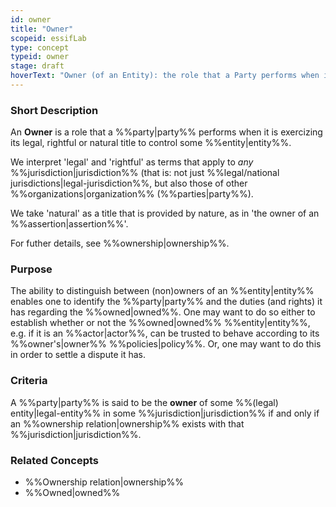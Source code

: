 ```yaml
---
id: owner
title: "Owner"
scopeid: essifLab
type: concept
typeid: owner
stage: draft
hoverText: "Owner (of an Entity): the role that a Party performs when it is exercizing its legal, rightful or natural title to control that Entity."
---
```


### Short Description
<!--REQUIRED--in 1-3 sentences that describe the concept to a layperson with reasonable accuracy.-->
An **Owner** is a role that a %%party|party%% performs when it is exercizing its legal, rightful or natural title to control some %%entity|entity%%. 

We interpret 'legal' and 'rightful' as terms that apply to _any_ %%jurisdiction|jurisdiction%% (that is: not just %%legal/national jurisdictions|legal-jurisdiction%%, but also those of other %%organizations|organization%% (%%parties|party%%).

We take 'natural' as a title that is provided by nature, as in 'the owner of an %%assertion|assertion%%'.

For futher details, see %%ownership|ownership%%.

### Purpose
The ability to distinguish between (non)owners of an %%entity|entity%% enables one to identify the %%party|party%% and the duties (and rights) it has regarding the %%owned|owned%%. One may want to do so either to establish whether or not the %%owned|owned%% %%entity|entity%%, e.g. if it is an %%actor|actor%%, can be trusted to behave according to its %%owner's|owner%% %%policies|policy%%. Or, one may want to do this in order to settle a dispute it has.

### Criteria
A %%party|party%% is said to be the **owner** of some %%(legal) entity|legal-entity%% in some %%jurisdiction|jurisdiction%% if and only if an %%ownership relation|ownership%% exists with that %%jurisdiction|jurisdiction%%.

### Related Concepts
- %%Ownership relation|ownership%%
- %%Owned|owned%%
